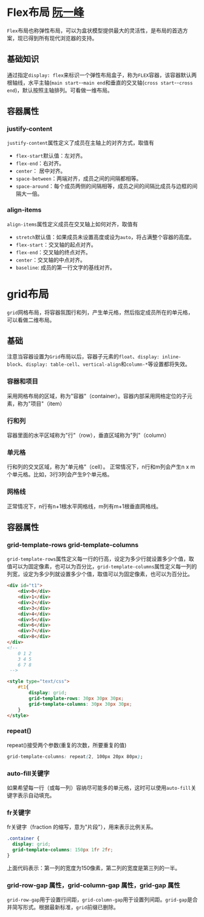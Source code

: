 # Flex布局  [阮一峰](https://www.ruanyifeng.com/blog/2019/03/grid-layout-tutorial.html)
`Flex`布局也称弹性布局，可以为盒状模型提供最大的灵活性，是布局的首选方案，现已得到所有现代浏览器的支持。

## 基础知识
通过指定`display: flex`来标识一个弹性布局盒子，称为`FLEX`容器，该容器默认两根轴线，水平主轴(`main start`--`main end`和垂直的交叉轴(`cross start`--`cross end`)，默认按照主轴排列。可看做一维布局。

## 容器属性

### justify-content
`justify-content`属性定义了成员在主轴上的对齐方式，取值有
* `flex-start`默认值：左对齐。
* `flex-end`：右对齐。
* `center`： 居中对齐。
* `space-between`：两端对齐，成员之间的间隔都相等。
* `space-around`：每个成员两侧的间隔相等，成员之间的间隔比成员与边框的间隔大一倍。

### align-items
`align-items`属性定义成员在交叉轴上如何对齐，取值有
* `stretch`默认值：如果成员未设置高度或设为`auto`，将占满整个容器的高度。
* `flex-start`：交叉轴的起点对齐。
* `flex-end`：交叉轴的终点对齐。
* `center`：交叉轴的中点对齐。
* `baseline`: 成员的第一行文字的基线对齐。


# grid布局
`grid`网格布局，将容器氛围行和列，产生单元格，然后指定成员所在的单元格，可以看做二维布局。

## 基础
注意当容器设置为`Grid`布局以后，容器子元素的`float`、`display: inline-block`、`display: table-cell`、`vertical-align`和`column-*`等设置都将失效。
### 容器和项目
采用网格布局的区域，称为"容器"（container）。容器内部采用网格定位的子元素，称为"项目"（item）
### 行和列
容器里面的水平区域称为"行"（row），垂直区域称为"列"（column）
### 单元格
行和列的交叉区域，称为"单元格"（cell）。
正常情况下，n行和m列会产生n x m个单元格。比如，3行3列会产生9个单元格。
### 网格线
正常情况下，n行有n+1根水平网格线，m列有m+1根垂直网格线。

## 容器属性

### grid-template-rows grid-template-columns
`grid-template-rows`属性定义每一行的行高，设定为多少行就设置多少个值，取值可以为固定像素，也可以为百分比，`grid-template-columns`属性定义每一列的列宽，设定为多少列就设置多少个值，取值可以为固定像素，也可以为百分比。
```html
<div id="t1">
    <div>0</div>
    <div>1</div>
    <div>2</div>
    <div>3</div>
    <div>4</div>
    <div>5</div>
    <div>6</div>
    <div>7</div>
    <div>8</div>
</div>
<!-- 
    0 1 2
    3 4 5
    6 7 8
 -->

<style type="text/css">
    #t1{
        display: grid;
        grid-template-rows: 30px 30px 30px;
        grid-template-columns: 30px 30px 30px;
    }
</style>
```

### repeat()
repeat()接受两个参数(重复的次数，所要重复的值)
```css
grid-template-columns: repeat(2, 100px 20px 80px);
```

### auto-fill关键字
如果希望每一行（或每一列）容纳尽可能多的单元格，这时可以使用`auto-fill`关键字表示自动填充。

### fr关键字
fr关键字（fraction 的缩写，意为"片段"），用来表示比例关系。
```css
.container {
  display: grid;
  grid-template-columns: 150px 1fr 2fr;
}
```
上面代码表示：第一列的宽度为150像素，第二列的宽度是第三列的一半。

### grid-row-gap 属性，grid-column-gap 属性，grid-gap 属性
  `grid-row-gap`用于设置行间距，`grid-column-gap`用于设置列间距。`grid-gap`是合并简写形式。根据最新标准，`grid`前缀已删除。

